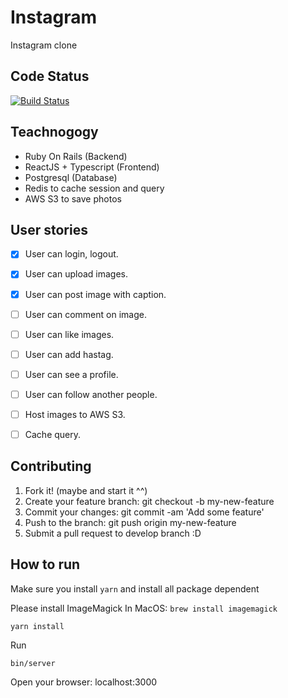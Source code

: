 # Instagram

Instagram clone

## Code Status

[![Build Status](https://api.travis-ci.org/kensupermen/instagram.svg?branch=develop)](http://travis-ci.org/kensupermen/instagram)

## Teachnogogy

- Ruby On Rails (Backend)
- ReactJS + Typescript (Frontend)
- Postgresql (Database)
- Redis to cache session and query
- AWS S3 to save photos

## User stories

* [x] User can login, logout.
* [x] User can upload images.
* [x] User can post image with caption.
* [ ] User can comment on image.
* [ ] User can like images.
* [ ] User can add hastag.
* [ ] User can see a profile.
* [ ] User can follow another people.
* [ ] Host images to AWS S3.
* [ ] Cache query.


## Contributing

1. Fork it! (maybe and start it ^^)
2. Create your feature branch: git checkout -b my-new-feature
3. Commit your changes: git commit -am 'Add some feature'
4. Push to the branch: git push origin my-new-feature
5. Submit a pull request to develop branch :D

## How to run

Make sure you install `yarn` and install all package dependent

Please install ImageMagick
In MacOS: `brew install imagemagick`

```
yarn install
```

Run 
```
bin/server
```

Open your browser: localhost:3000
